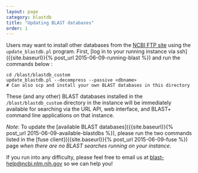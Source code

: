 ```yaml
---
layout: page
category: blastdb
title: "Updating BLAST databases"
order: 1
---
```


Users may want to install other databases from the [NCBI FTP site](ftp://ftp.ncbi.nlm.nih.gov/blast/db) using the
`update_blastdb.pl` program. First, [log in to your running
instance via ssh]({{site.baseurl}}{% post_url 2015-06-09-running-blast %}) and run the
commands below :

    cd /blast/blastdb_custom
    update_blastdb.pl --decompress --passive <dbname>
    # Can also scp and install your own BLAST databases in this directory

These (and any other) BLAST databases installed in the `/blast/blastdb_custom`
directory in the instance will be immediately available for searching via the
URL API, web interface, and BLAST+ command line applications on that instance.

*Note*: To update the [available BLAST databases]({{site.baseurl}}{% post_url 2015-06-09-available-blastdbs %}), please run the two commands listed in the
[fuse client]({{site.baseurl}}{% post_url 2015-06-09-fuse %}) page *when there are no BLAST searches running on your instance*.

If you run into any difficulty, please feel free to email us at blast-help@ncbi.nlm.nih.gov so we can help you!
